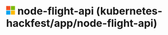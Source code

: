 # ![alt text](../../assets/img/msft_logo_24.png "Microsoft Intelligent Cloud Global Blackbelt") node-flight-api (kubernetes-hackfest/app/node-flight-api)